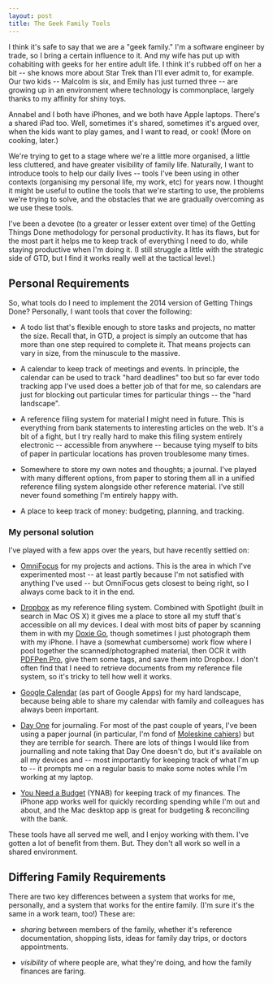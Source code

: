 ```yaml
---
layout: post
title: The Geek Family Tools
---
```

I think it's safe to say that we are a "geek family." I'm a software engineer
by trade, so I bring a certain influence to it. And my wife has put up with
cohabiting with geeks for her entire adult life. I think it's rubbed off on her
a bit -- she knows more about Star Trek than I'll ever admit to, for example.
Our two kids -- Malcolm is six, and Emily has just turned three -- are growing
up in an environment where technology is commonplace, largely thanks to my
affinity for shiny toys.

Annabel and I both have iPhones, and we both have Apple laptops. There's a
shared iPad too. Well, sometimes it's shared, sometimes it's argued over, when
the kids want to play games, and I want to read, or cook! (More on cooking,
later.)

We're trying to get to a stage where we're a little more organised, a little
less cluttered, and have greater visibility of family life. Naturally, I want
to introduce tools to help our daily lives -- tools I've been using in other
contexts (organising my personal life, my work, etc) for years now. I thought
it might be useful to outline the tools that we're starting to use, the
problems we're trying to solve, and the obstacles that we are gradually
overcoming as we use these tools.

I've been a devotee (to a greater or lesser extent over time) of the Getting
Things Done methodology for personal productivity. It has its flaws, but for
the most part it helps me to keep track of everything I need to do, while
staying productive when I'm doing it. (I still struggle a little with the
strategic side of GTD, but I find it works really well at the tactical level.)

## Personal Requirements

So, what tools do I need to implement the 2014 version of Getting Things Done?
Personally, I want tools that cover the following:

* A todo list that's flexible enough to store tasks and projects, no matter the
  size. Recall that, in GTD, a project is simply an outcome that has more than
  one step required to complete it. That means projects can vary in size, from
  the minuscule to the massive.

* A calendar to keep track of meetings and events. In principle, the calendar
  can be used to track "hard deadlines" too but so far ever todo tracking app
  I've used does a better job of that for me, so calendars are just for
  blocking out particular times for particular things -- the "hard landscape".

* A reference filing system for material I might need in future. This is
  everything from bank statements to interesting articles on the web. It's a
  bit of a fight, but I try really hard to make this filing system entirely
  electronic -- accessible from anywhere -- because tying myself to bits of
  paper in particular locations has proven troublesome many times.

* Somewhere to store my own notes and thoughts; a journal. I've played with
  many different options, from paper to storing them all in a unified reference
  filing system alongside other reference material. I've still never found
  something I'm entirely happy with.

* A place to keep track of money: budgeting, planning, and tracking.

### My personal solution

I've played with a few apps over the years, but have recently settled on:

* [OmniFocus](https://www.omnigroup.com/omnifocus) for my projects and actions.
  This is the area in which I've experimented most -- at least partly because
  I'm not satisfied with anything I've used -- but OmniFocus gets closest to
  being right, so I always come back to it in the end.

* [Dropbox](https://www.dropbox.com/) as my reference filing system. Combined
  with Spotlight (built in search in Mac OS X) it gives me a place to store all
  my stuff that's accessible on all my devices. I deal with most bits of paper
  by scanning them in with my
  [Doxie Go](http://www.getdoxie.com/product/doxie-go/), though sometimes I
  just photograph them with my iPhone. I have a (somewhat cumbersome) work flow
  where I pool together the scanned/photographed material, then OCR it with
  [PDFPen Pro](http://www.smilesoftware.com/PDFpenPro/), give them some tags,
  and save them into Dropbox. I don't often find that I need to retrieve
  documents from my reference file system, so it's tricky to tell how well it
  works.

* [Google Calendar](https://www.google.com/calendar/) (as part of Google Apps)
  for my hard landscape, because being able to share my calendar with family
  and colleagues has always been important.

* [Day One](http://dayoneapp.com) for journaling. For most of the past couple
  of years, I've been using a paper journal (in particular, I'm fond of
  [Moleskine cahiers](http://www.amazon.co.uk/Moleskine-Ruled-Cahier-Extra-Journal/dp/8866134260))
  but they are terrible for search. There are lots of things I would like from
  journalling and note taking that Day One doesn't do, but it's available on
  all my devices and -- most importantly for keeping track of what I'm up to --
  it prompts me on a regular basis to make some notes while I'm working at my
  laptop.

* [You Need a Budget](http://www.youneedabudget.com) (YNAB) for keeping track
  of my finances. The iPhone app works well for quickly recording spending
  while I'm out and about, and the Mac desktop app is great for budgeting &
  reconciling with the bank.

These tools have all served me well, and I enjoy working with them. I've gotten
a lot of benefit from them. But. They don't all work so well in a shared
environment.

## Differing Family Requirements

There are two key differences between a system that works for me, personally,
and a system that works for the entire family. (I'm sure it's the same in a
work team, too!) These are:

* *sharing* between members of the family, whether it's reference
  documentation, shopping lists, ideas for family day trips, or doctors
  appointments.

* *visibility* of where people are, what they're doing, and how the family
  finances are faring.

